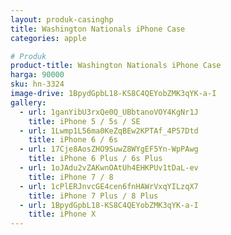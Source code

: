 ```yaml
---
layout: produk-casinghp
title: Washington Nationals iPhone Case
categories: apple

# Produk
product-title: Washington Nationals iPhone Case
harga: 90000
sku: hn-3324
image-drive: 1BpydGpbL18-KS8C4QEYobZMK3qYK-a-I
gallery:
  - url: 1ganYibU3rxQe0Q_UBbtanoVOY4KgNr1J
    title: iPhone 5 / 5s / SE
  - url: 1Lwmp1L56ma0KeZqBEw2KPTAf_4P57Dtd
    title: iPhone 6 / 6s
  - url: 17Cje8AosZHO9SuwZ8WYgEF5Yn-WpPAwg
    title: iPhone 6 Plus / 6s Plus
  - url: 1oJAdu2vZAKwnOAtUh4EHKPUv1tDaL-ev
    title: iPhone 7 / 8
  - url: 1cPlERJnvcGE4cen6fnHAWrVxqYILzqX7
    title: iPhone 7 Plus / 8 Plus
  - url: 1BpydGpbL18-KS8C4QEYobZMK3qYK-a-I
    title: iPhone X
---
```

